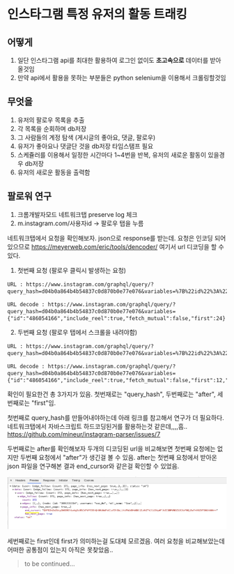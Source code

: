 # 인스타그램 특정 유저의 활동 트래킹

## 어떻게
1. 일단 인스타그램 api를 최대한 활용하여 로그인 없이도 <b>초고속으로</b> 데이터를 받아올것임
2. 만약 api에서 활용을 못하는 부분들은 python selenium을 이용해서 크롤링할것임

## 무엇을
1.	유저의 팔로우 목록을 추출
2.	각 목록을 순회하며 db저장
3.	그 사람들의 계정 탐색 (게시글의 좋아요, 댓글, 팔로우)
4.	유저가 좋아요나 댓글단 것을 db저장 타임스탬프 필요
5.  스케쥴러를 이용해서 일정한 시간마다 1~4번을 반복, 유저의 새로운 활동이 있을경우 db저장
6.  유저의 새로운 활동을 출력함

## 팔로워 연구 

1. 크롬개발자모드 네트워크탭 preserve log 체크
2. m.instagram.com/사용자id -> 팔로우 탭을 누름

네트워크탭에서 요청을 확인해보자. json으로 response를 받는데. 요청은 인코딩 되어있으므로 https://meyerweb.com/eric/tools/dencoder/ 여기서 url 디코딩을 할 수 있다.


1. 첫번째 요청 (팔로우 클릭시 발생하는 요청)
```
URL : https://www.instagram.com/graphql/query/?query_hash=d04b0a864b4b54837c0d870b0e77e076&variables=%7B%22id%22%3A%22486054166%22%2C%22include_reel%22%3Atrue%2C%22fetch_mutual%22%3Afalse%2C%22first%22%3A24%7D
```
```
URL decode : https://www.instagram.com/graphql/query/?query_hash=d04b0a864b4b54837c0d870b0e77e076&variables={"id":"486054166","include_reel":true,"fetch_mutual":false,"first":24}
```

2. 두번째 요청 (팔로우 탭에서 스크롤을 내려야함)
```
URL : https://www.instagram.com/graphql/query/?query_hash=d04b0a864b4b54837c0d870b0e77e076&variables=%7B%22id%22%3A%22486054166%22%2C%22include_reel%22%3Atrue%2C%22fetch_mutual%22%3Afalse%2C%22first%22%3A12%2C%22after%22%3A%22QVFEZmZoZUcyZW9DREtLekg5c05CVFdYV20tQm9KdkdPcC1vV2t1bjJ4cFhUVDhWQUlZLVhZTVJ1U3VyWFlhZC1BMVNDZ3JCXzF0QjEwTnV6ZXFSNGtkNA%3D%3D%22%7D
```
```
URL decode : https://www.instagram.com/graphql/query/?query_hash=d04b0a864b4b54837c0d870b0e77e076&variables={"id":"486054166","include_reel":true,"fetch_mutual":false,"first":12,"after":"QVFEZmZoZUcyZW9DREtLekg5c05CVFdYV20tQm9KdkdPcC1vV2t1bjJ4cFhUVDhWQUlZLVhZTVJ1U3VyWFlhZC1BMVNDZ3JCXzF0QjEwTnV6ZXFSNGtkNA=="}
```

확인이 필요한건 총 3가지가 있음. 첫번재로는 "query_hash", 두번째로는 "after", 세번째로는 "first"임.

첫번째로 query_hash를 만들어내야하는데 아래 링크를 참고해서 연구가 더 필요하다. 네트워크탭에서 자바스크립트 하드코딩된거를 활용하는것 같은데,,,,흠.. https://github.com/mineur/instagram-parser/issues/7

두번째로는 after를 확인해보자 두개의 디코딩된 url을 비교해보면 첫번째 요청에는 없지만 두번째 요청에서 "after"가 생긴걸 볼 수 있음. after는 첫번째 요청에서 받아온 json 파일을 연구해본 결과 end_cursor와 같은걸 확인할 수 있었음.

![이미지](./README/01.png)

세번째로는 first인데 first가 의미하는걸 도대체 모르겠음. 여러 요청을 비교해보았는데 어떠한 공통점이 있는지 아직은 못찾았음..





> to be continued...
